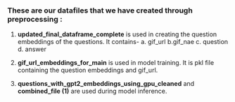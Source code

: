 ### These are our datafiles that we have created through preprocessing :

1. **updated_final_dataframe_complete** is used in creating the question embeddings of the questions.
It contains-
a. gif_url
b.gif_nae
c. question
d. answer

2. **gif_url_embeddings_for_main** is used in model training.
It is pkl file containing the question embeddings and gif_url.

3. **questions_with_gpt2_embeddings_using_gpu_cleaned** and **combined_file (1)** are used during model inference.

